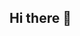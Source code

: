 ## Hi there 👋

<!--
- 🌱 I’m currently learning HTML, CSS and Java Script
- 💬 Ask me about HTML or CSS

### Best Technologies:
<div>
  <img src="https://cdn.jsdelivr.net/gh/devicons/devicon@latest/icons/html5/html5-original.svg" widht="60" />
  <img src="https://cdn.jsdelivr.net/gh/devicons/devicon@latest/icons/css3/css3-original.svg" widht="60" />
          
</div>
